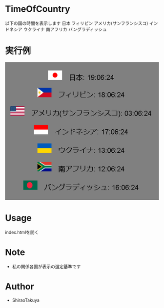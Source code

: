 # TimeOfCountry

以下の国の時間を表示します
日本
フィリピン
アメリカ(サンフランシスコ)
インドネシア
ウクライナ
南アフリカ
バングラディッシュ

# 実行例

![demo](https://raw.githubusercontent.com/ShiraoTakuya/TimeOfCountry/main/cap1.PNG)

# Usage

index.htmlを開く
 
# Note
 
* 私の関係各国が表示の選定基準です

# Author
  
* ShiraoTakuya
